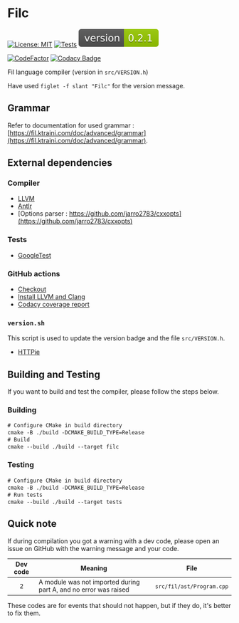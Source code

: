 # Filc

[![License: MIT](https://img.shields.io/badge/License-MIT-yellow.svg)](https://opensource.org/licenses/MIT)
[![Tests](https://github.com/Fil-Language/Filc/actions/workflows/test.yml/badge.svg?branch=master)](https://github.com/Fil-Language/Filc/actions/workflows/test.yml)
![Version](version.svg)

[![CodeFactor](https://www.codefactor.io/repository/github/fil-language/filc/badge)](https://www.codefactor.io/repository/github/fil-language/filc)
[![Codacy Badge](https://app.codacy.com/project/badge/Grade/749c60420a9244dbac4ce1e0bd594f1e)](https://www.codacy.com/gh/Fil-Language/Filc/dashboard?utm_source=github.com&amp;utm_medium=referral&amp;utm_content=Fil-Language/Filc&amp;utm_campaign=Badge_Grade)

Fil language compiler (version in `src/VERSION.h`)

Have used `figlet -f slant "Filc"` for the version message.

## Grammar

Refer to documentation for used
grammar : [https://fil.ktraini.com/doc/advanced/grammar](https://fil.ktraini.com/doc/advanced/grammar).

## External dependencies

### Compiler

- [LLVM](https://llvm.org/)
- [Antlr](https://www.antlr.org/)
- [Options parser : https://github.com/jarro2783/cxxopts](https://github.com/jarro2783/cxxopts)

### Tests

- [GoogleTest](https://google.github.io/googletest/)

### GitHub actions

- [Checkout](https://github.com/marketplace/actions/checkout)
- [Install LLVM and Clang](https://github.com/marketplace/actions/install-llvm-and-clang)
- [Codacy coverage report](https://github.com/codacy/codacy-coverage-reporter-action)

### `version.sh`

This script is used to update the version badge and the file `src/VERSION.h`.

- [HTTPie](https://github.com/httpie/httpie)

## Building and Testing

If you want to build and test the compiler, please follow the steps below.

### Building

```shell
# Configure CMake in build directory
cmake -B ./build -DCMAKE_BUILD_TYPE=Release
# Build
cmake --build ./build --target filc
```

### Testing

```shell
# Configure CMake in build directory
cmake -B ./build -DCMAKE_BUILD_TYPE=Release
# Run tests
cmake --build ./build --target tests
```

## Quick note

If during compilation you got a warning with a dev code, please open an issue on GitHub with the warning message and
your code.

|   Dev code   | Meaning                                                          |           File            |
|:------------:|------------------------------------------------------------------|:-------------------------:|
| <kbd>2</kbd> | A module was not imported during part A, and no error was raised | `src/fil/ast/Program.cpp` |

These codes are for events that should not happen, but if they do, it's better to fix them.
